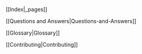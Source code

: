 [[Index|_pages]]

[[Questions and Answers|Questions-and-Answers]]

[[Glossary|Glossary]]

[[Contributing|Contributing]]
